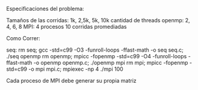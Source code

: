 Especificaciones del problema:

Tamaños de las corridas: 1k, 2,5k, 5k, 10k
cantidad de threads openmp: 2, 4, 6, 8
MPI: 4 procesos
10 corridas promediadas

Como Correr:

seq:
rm seq; gcc -std=c99 -O3 -funroll-loops -ffast-math -o seq seq.c; ./seq
openmp
rm openmp; mpicc -fopenmp -std=c99 -O4 -funroll-loops -ffast-math -o openmp openmp.c; ./openmp
mpi
rm mpi; mpicc -fopenmp -std=c99 -o mpi mpi.c; mpiexec -np 4 ./mpi 100


Cada proceso de MPI debe generar su propia matriz